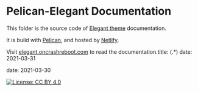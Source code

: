 # Pelican-Elegant Documentation

This folder is the source code of [Elegant theme](https://github.com/Pelican-Elegant/elegant) documentation.

It is build with [Pelican](http://docs.getpelican.com/), and hosted by [Netlify](http://www.netlify.com/).

Visit [elegant.oncrashreboot.com][demo] to read the documentation.title: (.*)
date: 2021-03-31

date: 2021-03-30

[![License: CC BY 4.0](https://licensebuttons.net/l/by/4.0/80x15.png)](https://creativecommons.org/licenses/by/4.0/)

[demo]: https://elegant.oncrashreboot.com/
